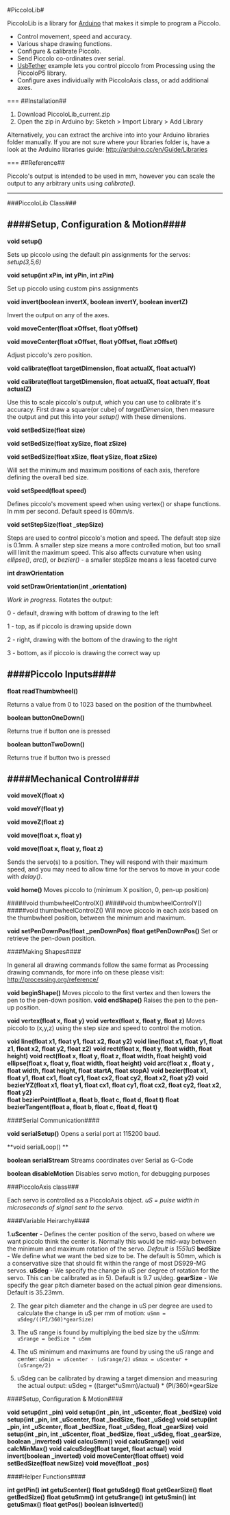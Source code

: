 #PiccoloLib#


PiccoloLib is a library for [Arduino](http://www.arduino.cc) that makes it simple to program a Piccolo.

* Control movement, speed and accuracy.
* Various shape drawing functions.
* Configure & calibrate Piccolo.
* Send Piccolo co-ordinates over serial.
* [UsbTether]() example lets you control piccolo from Processing using the PiccoloP5 library.
* Configure axes individually with PiccoloAxis class, or add additional axes.

===
##Installation##

1. Download PiccoloLib_current.zip
2. Open the zip in Arduino by: Sketch > Import Library > Add Library

Alternatively, you can extract the archive into into your Arduino libraries folder manually.
If you are not sure where your libraries folder is, have a look at the Arduino libraries guide: http://arduino.cc/en/Guide/Libraries

===
##Reference##

Piccolo's output is intended to be used in mm, however you can scale the output to any arbitrary units using *calibrate()*.

---
###PiccoloLib Class###

####Setup, Configuration & Motion####
---

**void setup()**

Sets up piccolo using the default pin assignments for the servos: *setup(3,5,6)*


**void setup(int xPin, int yPin, int zPin)**

Set up piccolo using custom pins assignments


**void invert(boolean invertX, boolean invertY, boolean invertZ)**

Invert the output on any of the axes.


**void moveCenter(float xOffset, float yOffset)**

**void moveCenter(float xOffset, float yOffset, float zOffset)**

Adjust piccolo's zero position.


**void calibrate(float targetDimension, float actualX, float actualY)**

**void calibrate(float targetDimension, float actualX, float actualY, float actualZ)**

Use this to scale piccolo's output, which you can use to calibrate it's accuracy.  First draw a square(or cube) of *targetDimension*, then measure the output and put this into your *setup()* with these dimensions.

**void setBedSize(float size)**

**void setBedSize(float xySize, float zSize)**

**void setBedSize(float xSize, float ySize, float zSize)**

Will set the minimum and maximum positions of each axis, therefore defining the overall bed size.

**void setSpeed(float speed)**

Defines piccolo's movement speed when using vertex() or shape functions.  In mm per second.  Default speed is 60mm/s.

**void setStepSize(float _stepSize)**

Steps are used to control piccolo's motion and speed.  The default step size is 0.1mm.  A smaller step size means a more controlled motion, but too small will limit the maximum speed.  This also affects curvature when using *ellipse()*, *arc()*, or *bezier()* - a smaller stepSize means a less faceted curve

**int drawOrientation**

**void setDrawOrientation(int _orientation)**

*Work in progress.* Rotates the output:

0 - default, drawing with bottom of drawing to the left

1 - top, as if piccolo is drawing upside down

2 - right, drawing with the bottom of the drawing to the right

3  - bottom, as if piccolo is drawing the correct way up


####Piccolo Inputs####
---

**float readThumbwheel()**

Returns a value from 0 to 1023 based on the position of the thumbwheel.

**boolean buttonOneDown()**

Returns true if button one is pressed

**boolean buttonTwoDown()**

Returns true if button two is pressed


####Mechanical Control####
---

**void moveX(float x)**

**void moveY(float y)**

**void moveZ(float z)**

**void move(float x, float y)**

**void move(float x, float y, float z)**

Sends the servo(s) to a position.  They will respond with their maximum speed, and you may need to allow time for the servos to move in your code with *delay()*.

**void home()**
Moves piccolo to (minimum X position, 0, pen-up position)

#####void thumbwheelControlX()
#####void thumbwheelControlY()
#####void thumbwheelControlZ()
Will move piccolo in each axis based on the thumbwheel position, between the minimum and maximum.

**void setPenDownPos(float _penDownPos)**
**float getPenDownPos()**
Set or retrieve the pen-down position.

####Making Shapes####

In general all drawing commands follow the same format as Processing drawing commands, for more info on these please visit: http://processing.org/reference/

**void beginShape()**
Moves piccolo to the first vertex and then lowers the pen to the pen-down position.
**void endShape()**
Raises the pen to the pen-up position.

**void vertex(float x,  float y)**
**void vertex(float x,  float y,  float z)**
Moves piccolo to (x,y,z) using the step size and speed to control the motion.

**void line(float x1, float y1, float x2, float y2)**
**void line(float x1, float y1, float z1, float x2, float y2, float z2)**
**void rect(float x,  float y,  float width, float height)**
**void rect(float x,  float y,  float z, float width, float height)**
**void ellipse(float x,  float y,  float width, float height)**
**void arc(float x , float y , float width, float height, float startA, float stopA)**
**void bezier(float x1, float  y1, float  cx1, float  cy1, float  cx2, float  cy2, float  x2, float  y2)**
**void bezierYZ(float x1, float  y1, float  cx1, float  cy1, float  cx2, float  cy2, float  x2, float  y2)**     
**float bezierPoint(float a, float b, float c, float d, float t)**
**float bezierTangent(float a, float b, float c, float d, float t)**

####Serial Communication####

**void serialSetup()**
Opens a serial port at 115200 baud.

**void serialLoop() **  

**boolean serialStream**
Streams coordinates over Serial as G-Code

**boolean disableMotion**
Disables servo motion, for debugging purposes



###PiccoloAxis class###

Each servo is controlled as a PiccoloAxis object.
*uS = pulse width in microseconds of signal sent to the servo.*

####Variable Heirarchy####

1.**uScenter** - Defines the center position of the servo, based on where we want piccolo think the center is.  Normally this would be mid-way between the minimum and maximum rotation of the servo.  *Default is 1551uS*
**bedSize** - We define what we want the bed size to be.  The default is 50mm, which is a conservative size that should fit within the range of most DS929-MG servos.
**uSdeg** - We specify the change in uS per degree of rotation for the servo. This can be calibrated as in 5).  Default is 9.7 us/deg.
**gearSize** - We specify the gear pitch diameter based on the actual pinion gear dimensions.  Default is 35.23mm.

2. The gear pitch diameter and the change in uS per degree are used to calculate
the change in uS per mm of motion:
`uSmm = uSdeg/((PI/360)*gearSize)`

3. The uS range is found by multiplying the bed size by the uS/mm:
`uSrange = bedSize * uSmm`

4. The uS minimum and maximums are found by using the uS range and center:
`uSmin = uScenter - (uSrange/2)`
`uSmax = uScenter + (uSrange/2)`

5. uSdeg can be calibrated by drawing a target dimension and measuring the actual output:
    uSdeg  = ((target*uSmm)/actual) * (PI/360)*gearSize

####Setup, Configuration & Motion####

**void setup(int _pin)**
**void setup(int _pin, int _uScenter, float _bedSize)**
**void setup(int _pin, int _uScenter, float _bedSize, float _uSdeg)**
**void setup(int _pin, int _uScenter, float _bedSize, float _uSdeg, float _gearSize)**
**void setup(int _pin, int _uScenter, float _bedSize, float _uSdeg, float _gearSize, boolean _inverted)**
**void calcuSmm()**
**void calcuSrange()**
**void calcMinMax()**
**void calcuSdeg(float target, float actual)**
**void invert(boolean _inverted)**
**void moveCenter(float offset)**
**void setBedSize(float newSize)**
**void move(float _pos)**

####Helper Functions####

**int   getPin()**
**int   getuScenter()**
**float getuSdeg()**
**float getGearSize()**
**float getBedSize()**
**float getuSmm()**
**int   getuSrange()**
**int   getuSmin()**
**int   getuSmax()**
**float getPos()**
**boolean isInverted()**